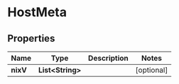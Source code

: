 

# HostMeta

## Properties

Name | Type | Description | Notes
------------ | ------------- | ------------- | -------------
**nixV** | **List&lt;String&gt;** |  |  [optional]



